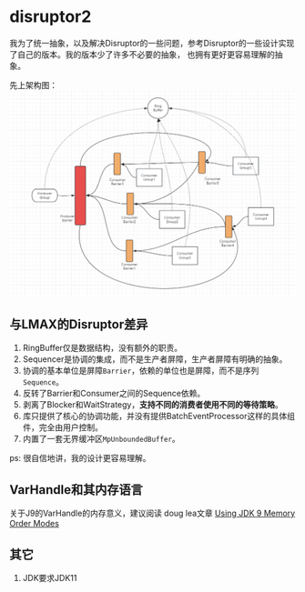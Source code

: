 # disruptor2

我为了统一抽象，以及解决Disruptor的一些问题，参考Disruptor的一些设计实现了自己的版本。我的版本少了许多不必要的抽象，
也拥有更好更容易理解的抽象。

先上架构图：![Disruptor架构图](https://github.com/hl845740757/disruptor2/blob/dev/docs/res/MyDisruptor.png)

## 与LMAX的Disruptor差异

1. RingBuffer仅是数据结构，没有额外的职责。
2. Sequencer是协调的集成，而不是生产者屏障，生产者屏障有明确的抽象。
3. 协调的基本单位是屏障`Barrier`，依赖的单位也是屏障，而不是序列`Sequence`。
4. 反转了Barrier和Consumer之间的Sequence依赖。
5. 剥离了Blocker和WaitStrategy，**支持不同的消费者使用不同的等待策略**。
6. 库只提供了核心的协调功能，并没有提供BatchEventProcessor这样的具体组件，完全由用户控制。
7. 内置了一套无界缓冲区`MpUnboundedBuffer`。

ps: 很自信地讲，我的设计更容易理解。

## VarHandle和其内存语言

关于J9的VarHandle的内存意义，建议阅读 doug
lea文章 [Using JDK 9 Memory Order Modes](https://gee.cs.oswego.edu/dl/html/j9mm.html)


## 其它

1. JDK要求JDK11